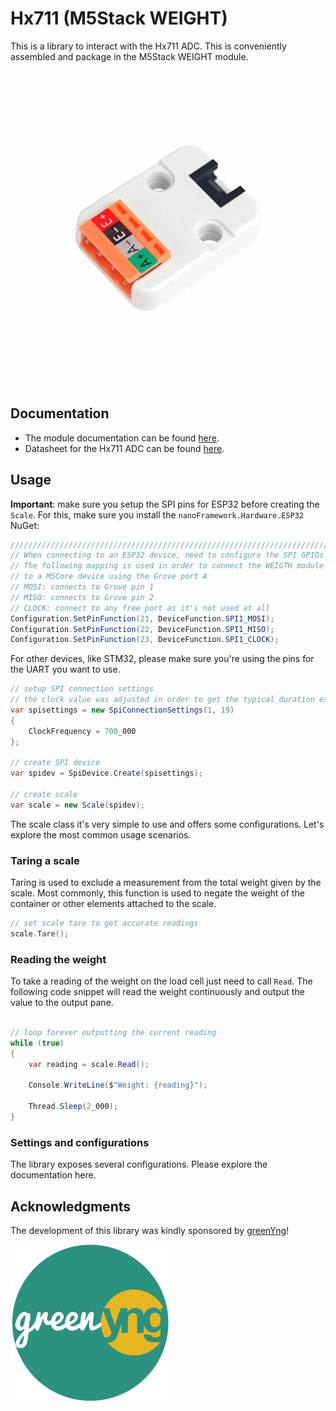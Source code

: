 # Hx711 (M5Stack WEIGHT)

This is a library to interact with the Hx711 ADC. This is conveniently assembled and package in the M5Stack WEIGHT module.

![weight_05.png](./weight_05.png)

## Documentation

* The module documentation can be found [here](https://docs.m5stack.com/en/unit/weight).
* Datasheet for the Hx711 ADC can be found [here](https://m5stack.oss-cn-shenzhen.aliyuncs.com/resource/docs/datasheet/unit/HX711_en.pdf).

## Usage

**Important**: make sure you setup the SPI pins for ESP32 before creating the `Scale`. For this, make sure you install the `nanoFramework.Hardware.ESP32` NuGet:

```csharp
///////////////////////////////////////////////////////////////////////
// When connecting to an ESP32 device, need to configure the SPI GPIOs
// The following mapping is used in order to connect the WEIGTH module
// to a M5Core device using the Grove port A
// MOSI: connects to Grove pin 1
// MISO: connects to Grove pin 2
// CLOCK: connect to any free port as it's not used at all
Configuration.SetPinFunction(21, DeviceFunction.SPI1_MOSI);
Configuration.SetPinFunction(22, DeviceFunction.SPI1_MISO);
Configuration.SetPinFunction(23, DeviceFunction.SPI1_CLOCK);
```

For other devices, like STM32, please make sure you're using the pins for the UART you want to use.

```csharp
// setup SPI connection settings
// the clock value was adjusted in order to get the typical duration expected by the PD_SCK ~1us
var spisettings = new SpiConnectionSettings(1, 19)
{
    ClockFrequency = 700_000
};

// create SPI device
var spidev = SpiDevice.Create(spisettings);

// create scale
var scale = new Scale(spidev);
```

The scale class it's very simple to use and offers some configurations. Let's explore the most common usage scenarios.

### Taring a scale

Taring is used to exclude a measurement from the total weight given by the scale. Most commonly, this function is used to negate the weight of the container or other elements attached to the scale.

```csharp
// set scale tare to get accurate readings
scale.Tare();
```

### Reading the weight

To take a reading of the weight on the load cell just need to call `Read`. The following code snippet will read the weight continuously and output the value to the output pane.

```csharp

// loop forever outputting the current reading
while (true)
{
    var reading = scale.Read();

    Console.WriteLine($"Weight: {reading}");

    Thread.Sleep(2_000);
}
```

### Settings and configurations

The library exposes several configurations. Please explore the documentation here.

## Acknowledgments

The development of this library was kindly sponsored by [greenYng](https://greenyng.com/)!

![greenyng-logo.png](./greenyng-logo.png)
